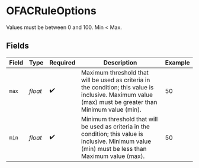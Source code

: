 # OFACRuleOptions

Values must be between 0 and 100. Min < Max.


## Fields

| Field                                                                                                                                                    | Type                                                                                                                                                     | Required                                                                                                                                                 | Description                                                                                                                                              | Example                                                                                                                                                  |
| -------------------------------------------------------------------------------------------------------------------------------------------------------- | -------------------------------------------------------------------------------------------------------------------------------------------------------- | -------------------------------------------------------------------------------------------------------------------------------------------------------- | -------------------------------------------------------------------------------------------------------------------------------------------------------- | -------------------------------------------------------------------------------------------------------------------------------------------------------- |
| `max`                                                                                                                                                    | *float*                                                                                                                                                  | :heavy_check_mark:                                                                                                                                       | Maximum threshold that will be used as criteria in the condition; this value is inclusive. Maximum value (max) must be greater than Minimum value (min). | 50                                                                                                                                                       |
| `min`                                                                                                                                                    | *float*                                                                                                                                                  | :heavy_check_mark:                                                                                                                                       | Minimum threshold that will be used as criteria in the condition; this value is inclusive. Minimum value (min) must be less than Maximum value (max).    | 50                                                                                                                                                       |